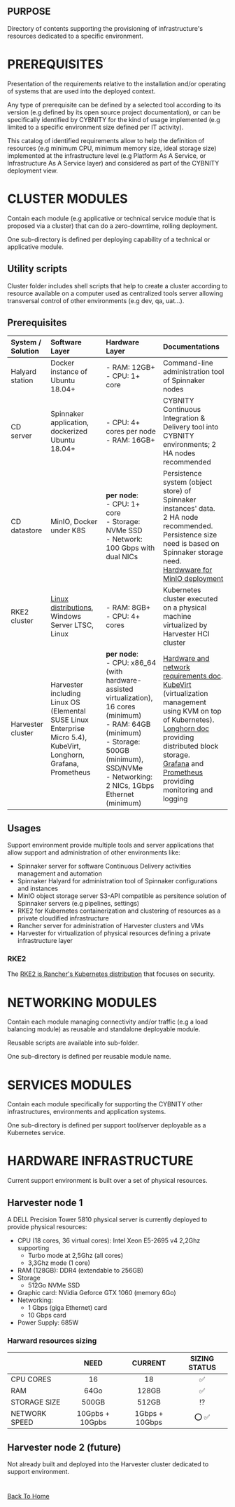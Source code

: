 ## PURPOSE
Directory of contents supporting the provisioning of infrastructure's resources dedicated to a specific environment.

# PREREQUISITES
Presentation of the requirements relative to the installation and/or operating of systems that are used into the deployed context.

Any type of prerequisite can be defined by a selected tool according to its version (e.g defined by its open source project documentation), or can be specifically identified by CYBNITY for the kind of usage implemented (e.g limited to a specific environment size defined per IT activity).

This catalog of identified requirements allow to help the definition of resources (e.g minimum CPU, minimum memory size, ideal storage size) implemented at the infrastructure level (e.g Platform As A Service, or Infrastructure As A Service layer) and considered as part of the CYBNITY deployment view.

# CLUSTER MODULES
Contain each module (e.g applicative or technical service module that is proposed via a cluster) that can do a zero-downtime, rolling deployment.

One sub-directory is defined per deploying capability of a technical or applicative module.

## Utility scripts
Cluster folder includes shell scripts that help to create a cluster according to resource available on a computer used as centralized tools server allowing transversal control of other environments (e.g dev, qa, uat...).

## Prerequisites
|System / Solution|Software Layer|Hardware Layer|Documentations|
|:--|:--|:--|:--|
|Halyard station|Docker instance of Ubuntu 18.04+|- RAM: 12GB+<br>- CPU: 1+ core|Command-line administration tool of Spinnaker nodes|
|CD server|Spinnaker application, dockerized Ubuntu 18.04+|- CPU: 4+ cores per node<br>- RAM: 16GB+|CYBNITY Continuous Integration & Delivery tool into CYBNITY environments; 2 HA nodes recommended|
|CD datastore|MinIO, Docker under K8S|__per node__:<br>- CPU: 1+ core<br>- Storage: NVMe SSD<br>- Network: 100 Gbps with dual NICs|Persistence system (object store) of Spinnaker instances' data.<br>2 HA node recommended.<br>Persistence size need is based on Spinnaker storage need.<br>[Hardwware for MinIO deployment]([https://min.io/product/reference-hardware](https://blog.min.io/selecting-hardware-for-minio-deployment/))|
|RKE2 cluster|[Linux distributions](https://www.suse.com/suse-rke2/support-matrix/all-supported-versions/rke2-v1-30/), Windows Server LTSC, Linux|- RAM: 8GB+<br>- CPU: 4+ cores|Kubernetes cluster executed on a physical machine virtualized by Harvester HCI cluster|
|Harvester cluster|Harvester including Linux OS (Elemental SUSE Linux Enterprise Micro 5.4), KubeVirt, Longhorn, Grafana, Prometheus|__per node__:<br>- CPU: x86_64 (with hardware-assisted virtualization), 16 cores (minimum)<br>- RAM: 64GB (minimum)<br>- Storage: 500GB (minimum), SSD/NVMe<br>- Networking: 2 NICs, 1Gbps Ethernet (minimum)|[Hardware and network requirements doc](https://docs.harvesterhci.io/v1.3/install/requirements).<br>[KubeVirt](https://kubevirt.io/) (virtualization management using KVM on top of Kubernetes).<br>[Longhorn doc](https://longhorn.io/) providing distributed block storage.<br>[Grafana](https://grafana.com/) and [Prometheus](https://prometheus.io/) providing monitoring and logging|

## Usages
Support environment provide multiple tools and server applications that allow support and administration of other environments like:
- Spinnaker server for software Continuous Delivery activities management and automation
- Spinnaker Halyard for administration tool of Spinnaker configurations and instances
- MinIO object storage server S3-API compatible as persitence solution of Spinnaker servers (e.g pipelines, settings)
- RKE2 for Kubernetes containerization and clustering of resources as a private cloudified infrastructure
- Rancher server for administration of Harvester clusters and VMs
- Harvester for virtualization of physical resources defining a private infrastructure layer

### RKE2
The [RKE2 is Rancher's Kubernetes distribution](https://docs.rke2.io/) that focuses on security.

# NETWORKING MODULES
Contain each module managing connectivity and/or traffic (e.g a load balancing module) as reusable and standalone deployable module.

Reusable scripts are available into sub-folder.

One sub-directory is defined per reusable module name.

# SERVICES MODULES
Contain each module specifically for supporting the CYBNITY other infrastructures, environments and application systems.

One sub-directory is defined per support tool/server deployable as a Kubernetes service.

# HARDWARE INFRASTRUCTURE
Current support environment is built over a set of physical resources.

## Harvester node 1
A DELL Precision Tower 5810 physical server is currently deployed to provide physical resources:
- CPU (18 cores, 36 virtual cores): Intel Xeon E5-2695 v4 2,2Ghz supporting
  - Turbo mode at 2,5Ghz (all cores)
  - 3,3Ghz mode (1 core)
- RAM (128GB): DDR4 (extendable to 256GB)
- Storage
  - 512Go NVMe SSD
- Graphic card: NVidia Geforce GTX 1060 (memory 6Go)
- Networking:
  - 1 Gbps (giga Ethernet) card
  - 10 Gbps card
- Power Supply: 685W

### Harward resources sizing
| | NEED | CURRENT | SIZING STATUS |
|:--|:--:|:--:|:--:|
| CPU CORES | 16 | 18 | :white_check_mark: |
| RAM | 64Go | 128GB | :white_check_mark: |
| STORAGE SIZE | 500GB | 512GB | :interrobang: |
| NETWORK SPEED| 10Gpbs + 10Gpbs |1Gbps + 10Gbps| :o: :white_check_mark: |

## Harvester node 2 (future)
Not already built and deployed into the Harvester cluster dedicated to support environment.

#
[Back To Home](../README.md)
